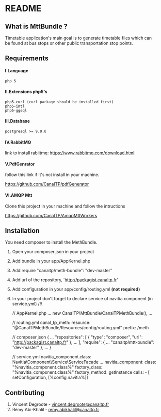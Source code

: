 README
======

What is MttBundle ?
-----------------------------
Timetable application's main goal is to generate timetable files which can be found at bus stops or other public transportation stop points.

Requirements
------

 <h4>I.Language</h4>

	php 5
<h4>II.Extensions php5's</h4>
 
	php5-curl (curl package should be installed first)
	php5-intl
	php5-ggsql


<h4>III.Database</h4>
 
	postgresql >= 9.0.0

<h4>IV.RabbitMQ</h4>

link to install rabiitmq: https://www.rabbitmq.com/download.html

<h4>V.PdfGenrator</h4>
follow this link if it's not  install in your machine.

https://github.com/CanalTP/pdfGenerator


<h4>VI.AMQP Mtt </h4>

Clone this project in your machine and follow the intructions 

https://github.com/CanalTP/AmqpMttWorkers


Installation
-------------

You need composer to install the MethBundle.

1. Open your composer.json in your project
2. Add bundle in your app/AppKernel.php
3. Add require "canaltp/meth-bundle": "dev-master"
4. Add url of the repository, 'http://packagist.canaltp.fr'
5. Add configuration in your app/config/routing.yml __(not required)__
6. In your project don't forget to declare service of navitia component (in service.yml) /!\

    // AppKernel.php
    ...
    new CanalTP\MttBundle\CanalTPMethBundle(),
    ...

    // routing.yml
    canal_tp_meth:
        resource: "@CanalTPMethBundle/Resources/config/routing.yml"
        prefix:   /meth

    // composer.json
    {
        ...
        "repositories": [
            {
                "type": "composer",
                "url": "http://packagist.canaltp.fr"
            },
            ...
        ],
        "require": {
            ...
            "canaltp/mtt-bundle": "dev-master"
        },
        ...
    }

    // service.yml
    navitia_component.class: Navitia\Component\Service\ServiceFacade
    ...
    navitia_component:
        class:          "%navitia_component.class%"
        factory_class:  "%navitia_component.class%"
        factory_method: getInstance
        calls:
            - [ setConfiguration, [%config.navitia%]]

Contributing
-------------

1. Vincent Degroote - vincent.degroote@canaltp.fr
2. Rémy Abi-Khalil - remy.abikhalil@canaltp.fr
